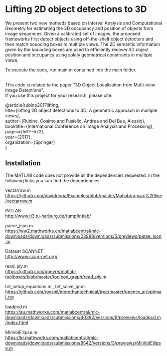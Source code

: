 # Lifting 2D object detections to 3D


We present two new methods based on Interval Analysis and Computational Geometry for estimating the 3D occupancy and position of objects from image sequences. Given a calibrated set of images, the proposed frameworks first detect objects using off-the-shelf object detectors and then match bounding boxes in multiple views. The 2D semantic information given by the bounding boxes are used to efficiently recover 3D object position and occupancy using solely geometrical constraints in multiple views.

To execute the code, run main.m contained into the main folder. <br> <br>

This code is related to the paper "3D Object Localisation from Multi-view Image Detections". <br>
If you use this project for your research, please cite:

@article{rubino2017lifting, <br>
  title={Lifting 2D object detections to 3D: A geometric approach in multiple views}, <br>
  author={Rubino, Cosimo and Fusiello, Andrea and Del Bue, Alessio}, <br>
  booktitle={International Conference on Image Analysis and Processing}, <br>
  pages={561--572}, <br>
  year={2017}, <br>
  organization={Springer} <br>
}


## Installation

The MATLAB code does not provide all the dependencies requested. In the following links you can find the dependencies:

vectarrow.m   <br>
https://github.com/daviddoria/Examples/blob/master/Matlab/ransac%20line/vectarrow.m

INTLAB <br>
http://www.ti3.tu-harburg.de/rump/intlab/

parse_json.m <br>
https://ww2.mathworks.cn/matlabcentral/mlc-downloads/downloads/submissions/23988/versions/5/previews/parse_json.m

Dataset SCANNET <br>
http://www.scan-net.org/

read_ply.m <br>
https://github.com/gpeyre/matlab-toolboxes/blob/master/toolbox_graph/read_ply.m

tvt_setup_equations.m , tvt_solve_qr.m <br>
https://github.com/royshil/morethantechnical/tree/master/opencv_ar/optimal_tvt

loadpcd.m <br>
https://au.mathworks.com/matlabcentral/mlc-downloads/downloads/submissions/40382/versions/6/previews/loadpcd.m/index.html

MinVolEllipse.m <br>
https://kr.mathworks.com/matlabcentral/mlc-downloads/downloads/submissions/9542/versions/3/previews/MinVolEllipse.m

